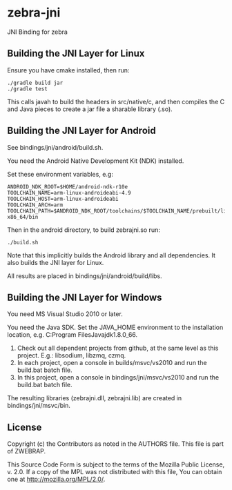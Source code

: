 # zebra-jni

JNI Binding for zebra

## Building the JNI Layer for Linux

Ensure you have cmake installed, then run:

    ./gradle build jar
    ./gradle test

This calls javah to build the headers in src/native/c, and then compiles the C and Java pieces to create a jar file a sharable library (.so).

## Building the JNI Layer for Android

See bindings/jni/android/build.sh.

You need the Android Native Development Kit (NDK) installed.

Set these environment variables, e.g:

    ANDROID_NDK_ROOT=$HOME/android-ndk-r10e
    TOOLCHAIN_NAME=arm-linux-androideabi-4.9
    TOOLCHAIN_HOST=arm-linux-androideabi
    TOOLCHAIN_ARCH=arm
    TOOLCHAIN_PATH=$ANDROID_NDK_ROOT/toolchains/$TOOLCHAIN_NAME/prebuilt/linux-x86_64/bin

Then in the android directory, to build zebrajni.so run:

    ./build.sh

Note that this implicitly builds the Android library and all dependencies. It also builds the JNI layer for Linux.

All results are placed in bindings/jni/android/build/libs.

## Building the JNI Layer for Windows

You need MS Visual Studio 2010 or later.

You need the Java SDK. Set the JAVA_HOME environment to the installation location, e.g. C:Program FilesJavajdk1.8.0_66.

1. Check out all dependent projects from github, at the same level as this project. E.g.: libsodium, libzmq, czmq.
2. In each project, open a console in builds/msvc/vs2010 and run the build.bat batch file.
3. In this project, open a console in bindings/jni/msvc/vs2010 and run the build.bat batch file.

The resulting libraries (zebrajni.dll, zebrajni.lib) are created in bindings/jni/msvc/bin.

## License


Copyright (c) the Contributors as noted in the AUTHORS file.
This file is part of ZWEBRAP.

This Source Code Form is subject to the terms of the Mozilla Public
License, v. 2.0. If a copy of the MPL was not distributed with this
file, You can obtain one at http://mozilla.org/MPL/2.0/.

